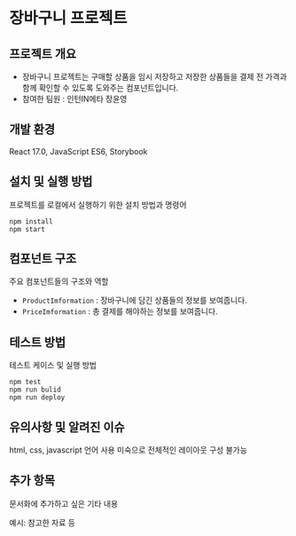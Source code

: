 # 장바구니 프로젝트

## 프로젝트 개요

- 장바구니 프로젝트는 구매할 상품을 임시 저장하고 저장한 상품들을 결제 전 가격과 함께 확인할 수 있도록 도와주는 컴포넌트입니다.
- 참여한 팀원 : 인턴IN메타 장윤영

## 개발 환경

React 17.0, JavaScript ES6, Storybook

## 설치 및 실행 방법

프로젝트를 로컬에서 실행하기 위한 설치 방법과 명령어

```
npm install
npm start
```

## 컴포넌트 구조

주요 컴포넌트들의 구조와 역할
- `ProductImformation` : 장바구니에 담긴 상품들의 정보를 보여줍니다.
- `PriceImformation` : 총 결제를 해야하는 정보를 보여줍니다.

## 테스트 방법

테스트 케이스 및 실행 방법

```
npm test
npm run bulid
npm run deploy
```

## 유의사항 및 알려진 이슈

html, css, javascript 언어 사용 미숙으로 전체적인 레이아웃 구성 불가능

## 추가 항목

문서화에 추가하고 싶은 기타 내용

예시: 참고한 자료 등